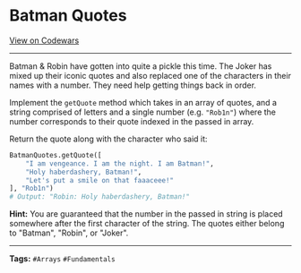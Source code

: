 # Batman Quotes

[View on Codewars](https://www.codewars.com/kata/551614eb77dd9ee37100003e/python)

---

Batman & Robin have gotten into quite a pickle this time. The Joker has mixed up their iconic quotes and also replaced one of the characters in their names with a number. They need help getting things back in order.

Implement the `getQuote` method which takes in an array of quotes, and a string comprised of letters and a single number (e.g. `"Rob1n"`) where the number corresponds to their quote indexed in the passed in array.

Return the quote along with the character who said it:

```python
BatmanQuotes.getQuote([
    "I am vengeance. I am the night. I am Batman!",
    "Holy haberdashery, Batman!",
    "Let's put a smile on that faaaceee!"
], "Rob1n")
# Output: "Robin: Holy haberdashery, Batman!"
```

**Hint:** You are guaranteed that the number in the passed in string is placed somewhere after the first character of the string. The quotes either belong to "Batman", "Robin", or "Joker".

---

**Tags:** `#Arrays` `#Fundamentals`
